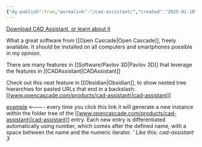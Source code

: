 ```yaml
---
{"dg-publish":true,"permalink":"/cad-assistant/","created":"2025-01-10T14:06:40.072-06:00"}
---
```


[Download CAD Assistant, or learn about it]( www.opencascade.com/products/cad-assistant)

What a great software from [[Open Cascade\|Open Cascade]], freely available. It should be installed on all computers and smartphones possible in my opinion. 

There are many features in [[Software/Pavlov 3D\|Pavlov 3D]] that leverage the features in [[CADAssistant\|CADAssistant]]

Check out this neat feature in [[Obsidian\|Obsidian]], to show nested tree hierarchies for pasted URLs that end in a backslash: [[www.opencascade.com/products/cad-assistant\|cad-assistant]]

[example](www.opencascade.com\products\cad-assistant) <---- every time you click this link it will generate a new instance within the folder tree of the [[www.opencascade.com/products/cad-assistant\|cad-assistant]] entry. 
Each new entry is differentiated automatically using number, which comes after the defined name, with a space between the name and the numeric iterator. '
Like this: *cad-assistant 3*

